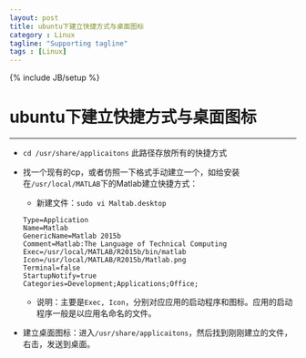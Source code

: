 ```yaml
---
layout: post
title: ubuntu下建立快捷方式与桌面图标
category : Linux
tagline: "Supporting tagline"
tags : [Linux]
---
```

{% include JB/setup %}
# ubuntu下建立快捷方式与桌面图标
---

- `cd /usr/share/applicaitons` 此路径存放所有的快捷方式
- 找一个现有的cp，或者仿照一下格式手动建立一个，如给安装在`/usr/local/MATLAB`下的Matlab建立快捷方式：
  + 新建文件：`sudo vi Maltab.desktop`

  ```
  Type=Application  
  Name=Matlab  
  GenericName=Matlab 2015b  
  Comment=Matlab:The Language of Technical Computing  
  Exec=/usr/local/MATLAB/R2015b/bin/matlab  
  Icon=/usr/local/MATLAB/R2015b/Matlab.png  
  Terminal=false  
  StartupNotify=true  
  Categories=Development;Applications;Office;
  ```

  + 说明：主要是`Exec, Icon`，分别对应应用的启动程序和图标。应用的启动程序一般是以应用名命名的文件。
- 建立桌面图标：进入`/usr/share/applicaitons`，然后找到刚刚建立的文件，右击，发送到桌面。
